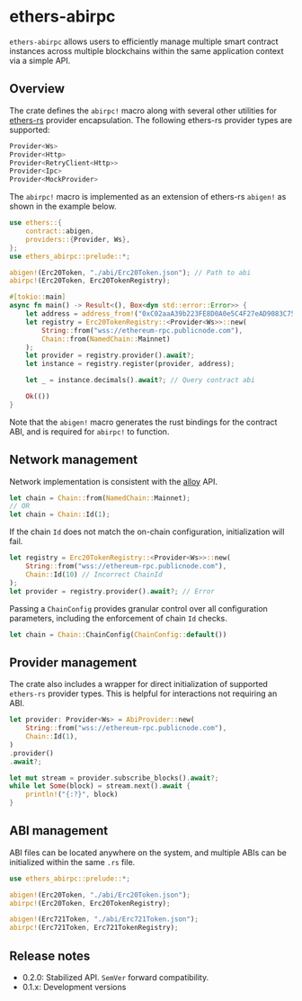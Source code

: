 # ethers-abirpc

`ethers-abirpc` allows users to efficiently manage multiple smart contract instances across multiple blockchains within the same application context via a simple API. 

## Overview 

The crate defines the `abirpc!` macro along with several other utilities for [ethers-rs](https://github.com/gakonst/ethers-rs) provider encapsulation. The following ethers-rs provider types are supported:

```rust
Provider<Ws>
Provider<Http>
Provider<RetryClient<Http>>
Provider<Ipc>
Provider<MockProvider>
```

The `abirpc!` macro is implemented as an extension of ethers-rs `abigen!` as shown in the example below.

```rust
use ethers::{
    contract::abigen,
    providers::{Provider, Ws},
};
use ethers_abirpc::prelude::*;

abigen!(Erc20Token, "./abi/Erc20Token.json"); // Path to abi
abirpc!(Erc20Token, Erc20TokenRegistry);

#[tokio::main]
async fn main() -> Result<(), Box<dyn std::error::Error>> {
    let address = address_from!("0xC02aaA39b223FE8D0A0e5C4F27eAD9083C756Cc2")?; // WETH
    let registry = Erc20TokenRegistry::<Provider<Ws>>::new(
    	String::from("wss://ethereum-rpc.publicnode.com"), 
    	Chain::from(NamedChain::Mainnet)
    );
    let provider = registry.provider().await?;
    let instance = registry.register(provider, address);

    let _ = instance.decimals().await?; // Query contract abi

    Ok(())
}
```

Note that the `abigen!` macro generates the rust bindings for the contract ABI, and is required for `abirpc!` to function.

## Network management

Network implementation is consistent with the [alloy](https://github.com/alloy-rs/alloy) API.

```rust
let chain = Chain::from(NamedChain::Mainnet);
// OR
let chain = Chain::Id(1);
```

If the chain `Id` does not match the on-chain configuration, initialization will fail.

```rust
let registry = Erc20TokenRegistry::<Provider<Ws>>::new(
	String::from("wss://ethereum-rpc.publicnode.com"), 
	Chain::Id(10) // Incorrect ChainId
);
let provider = registry.provider().await?; // Error 
```

Passing a `ChainConfig` provides granular control over all configuration parameters, including the enforcement of chain `Id` checks.

```rust 
let chain = Chain::ChainConfig(ChainConfig::default())
```

## Provider management

The crate also includes a wrapper for direct initialization of supported `ethers-rs` provider types. This is helpful for interactions not requiring an ABI.

```rust
let provider: Provider<Ws> = AbiProvider::new(
    String::from("wss://ethereum-rpc.publicnode.com"),
    Chain::Id(1),
)
.provider()
.await?;

let mut stream = provider.subscribe_blocks().await?;
while let Some(block) = stream.next().await {
    println!("{:?}", block)
}
```

## ABI management

ABI files can be located anywhere on the system, and multiple ABIs can be initialized within the same `.rs` file.

```rust
use ethers_abirpc::prelude::*;

abigen!(Erc20Token, "./abi/Erc20Token.json"); 
abirpc!(Erc20Token, Erc20TokenRegistry);

abigen!(Erc721Token, "./abi/Erc721Token.json"); 
abirpc!(Erc721Token, Erc721TokenRegistry);
```

## Release notes

- 0.2.0: Stabilized API. `SemVer` forward compatibility.
- 0.1.x: Development versions
